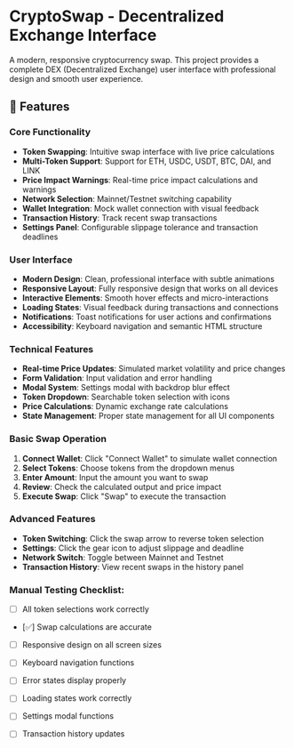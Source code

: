 # CryptoSwap - Decentralized Exchange Interface

A modern, responsive cryptocurrency swap. This project provides a complete DEX (Decentralized Exchange) user interface with professional design and smooth user experience.

## 🚀 Features

### Core Functionality
- **Token Swapping**: Intuitive swap interface with live price calculations
- **Multi-Token Support**: Support for ETH, USDC, USDT, BTC, DAI, and LINK
- **Price Impact Warnings**: Real-time price impact calculations and warnings
- **Network Selection**: Mainnet/Testnet switching capability
- **Wallet Integration**: Mock wallet connection with visual feedback
- **Transaction History**: Track recent swap transactions
- **Settings Panel**: Configurable slippage tolerance and transaction deadlines

### User Interface
- **Modern Design**: Clean, professional interface with subtle animations
- **Responsive Layout**: Fully responsive design that works on all devices
- **Interactive Elements**: Smooth hover effects and micro-interactions
- **Loading States**: Visual feedback during transactions and connections
- **Notifications**: Toast notifications for user actions and confirmations
- **Accessibility**: Keyboard navigation and semantic HTML structure

### Technical Features
- **Real-time Price Updates**: Simulated market volatility and price changes
- **Form Validation**: Input validation and error handling
- **Modal System**: Settings modal with backdrop blur effect
- **Token Dropdown**: Searchable token selection with icons
- **Price Calculations**: Dynamic exchange rate calculations
- **State Management**: Proper state management for all UI components

### Basic Swap Operation
1. **Connect Wallet**: Click "Connect Wallet" to simulate wallet connection
2. **Select Tokens**: Choose tokens from the dropdown menus
3. **Enter Amount**: Input the amount you want to swap
4. **Review**: Check the calculated output and price impact
5. **Execute Swap**: Click "Swap" to execute the transaction

### Advanced Features
- **Token Switching**: Click the swap arrow to reverse token selection
- **Settings**: Click the gear icon to adjust slippage and deadline
- **Network Switch**: Toggle between Mainnet and Testnet
- **Transaction History**: View recent swaps in the history panel

### Manual Testing Checklist:
- [ ] All token selections work correctly
- [✅] Swap calculations are accurate
- [ ] Responsive design on all screen sizes
- [ ] Keyboard navigation functions
- [ ] Error states display properly
- [ ] Loading states work correctly
- [ ] Settings modal functions
- [ ] Transaction history updates

